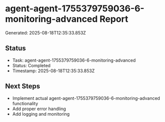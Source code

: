 # agent-agent-1755379759036-6-monitoring-advanced Report

Generated: 2025-08-18T12:35:33.853Z

## Status
- Task: agent-agent-1755379759036-6-monitoring-advanced
- Status: Completed
- Timestamp: 2025-08-18T12:35:33.853Z

## Next Steps
- Implement actual agent-agent-1755379759036-6-monitoring-advanced functionality
- Add proper error handling
- Add logging and monitoring

